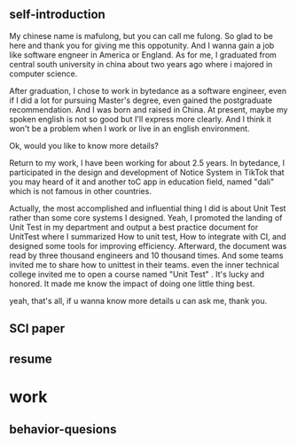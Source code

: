 ## self-introduction

My chinese name is mafulong, but you can call me fulong. So glad to be here and thank you for giving me this oppotunity. And I wanna gain a job like software engneer in America or England.  As for me, I graduated from central south university in china about two years ago where i majored in computer science.  

After graduation, I chose to work in bytedance as a software engineer, even if I did a lot for pursuing Master's degree, even gained the postgraduate recommendation. And I was born and raised in China. At present, maybe my spoken english is not so good but I'll express more clearly. And I think it won't be a problem when I work or live in an english environment.

Ok, would you like to know more details?

Return to my work, I have been working for about 2.5 years. In bytedance, I participated in the design and development of Notice System in TikTok that you may heard of it and another toC app in education field, named "dali" which is not famous in other countries. 

Actually, the most accomplished and influential thing I did is about Unit Test rather than some core systems I designed. Yeah, I promoted the landing of Unit Test in my department and output a best practice document for UnitTest where I summarized How to unit test, How to integrate with CI,  and designed some tools for improving efficiency. Afterward, the document was read by three thousand engineers and 10 thousand times. And some teams invited me to share how to unittest in their teams. even the inner technical college invited me to open a course named "Unit Test" . It's lucky and honored. It made me know the impact of doing one little thing best.

yeah, that's all, if u wanna know more details u can ask me, thank you.



## SCI paper



## resume

# work

## behavior-quesions

